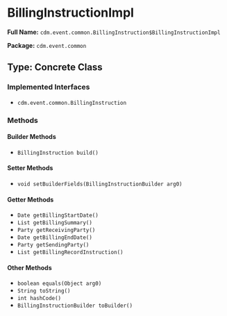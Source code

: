 # BillingInstructionImpl

**Full Name:** `cdm.event.common.BillingInstruction$BillingInstructionImpl`

**Package:** `cdm.event.common`

## Type: Concrete Class

### Implemented Interfaces

- `cdm.event.common.BillingInstruction`

### Methods

#### Builder Methods

- `BillingInstruction build()`

#### Setter Methods

- `void setBuilderFields(BillingInstructionBuilder arg0)`

#### Getter Methods

- `Date getBillingStartDate()`
- `List getBillingSummary()`
- `Party getReceivingParty()`
- `Date getBillingEndDate()`
- `Party getSendingParty()`
- `List getBillingRecordInstruction()`

#### Other Methods

- `boolean equals(Object arg0)`
- `String toString()`
- `int hashCode()`
- `BillingInstructionBuilder toBuilder()`

